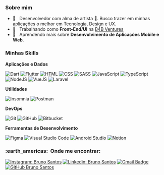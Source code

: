 
<h3> Sobre mim </h3>

- 🤔 &nbsp; Desenvolvedor com alma de artista 🎨. Busco trazer em minhas aplicações o melhor em Tecnologia, Design e UX.
- 💼 &nbsp; Trabalhando como **Front-End/UI** na <a href="https://www.b4b.ventures/">B4B Ventures</a>
- 🌱 &nbsp; Aprendendo mais sobre **Desenvolvimento de Aplicações Mobile e Web**.

<h3> Minhas Skills </h3>

**Aplicações e Dados**
  
  ![Dart](https://img.shields.io/badge/-Dart-333333?style=flat&logo=Dart&logoColor=0175C2)
  ![Flutter](https://img.shields.io/badge/-Flutter-333333?style=flat&logo=Flutter&logoColor=45D1FD)
  ![HTML](https://img.shields.io/badge/-HTML-333333?style=flat&logo=HTML5&logoColor=E34F26)
  ![CSS](https://img.shields.io/badge/-CSS-333333?style=flat&logo=CSS3&logoColor=1572B6)
  ![SASS](https://img.shields.io/badge/-SASS-333333?style=flat&logo=SASS&logoColor=CC6699)
  ![JavaScript](https://img.shields.io/badge/-JavaScript-333333?style=flat&logo=Javascript&logoColor=F7DF1E)
  ![TypeScript](https://img.shields.io/badge/-TypeScript-333333?style=flat&logo=Typescript&logoColor=3178C6)
  ![NodeJS](https://img.shields.io/badge/-NodeJS-333333?style=flat&logo=Node.Js&logoColor=339933)
  ![VueJS](https://img.shields.io/badge/-VueJS-333333?style=flat&logo=Vue.Js&logoColor=4FC08D)
  ![Laravel](https://img.shields.io/badge/-Laravel-333333?style=flat&logo=Laravel&logoColor=FF2D20)

**Utilidades**

  ![Insomnia](https://img.shields.io/badge/-Insomnia-333333?style=flat&logo=Insomnia&logoColor=5849BE)
  ![Postman](https://img.shields.io/badge/-Postman-333333?style=flat&logo=Postman&logoColor=FF6C37)

**DevOps**

  ![Git](https://img.shields.io/badge/-Git-333333?style=flat&logo=git&logoColor=F05032)
  ![GitHub](https://img.shields.io/badge/-GitHub-333333?style=flat&logo=github&logoColor=FFFFFF)
  ![Bitbucket](https://img.shields.io/badge/-Bitbucket-333333?style=flat&logo=bitbucket&logoColor=0052CC)

**Ferramentas de Desenvolvimento**

  ![Figma](https://img.shields.io/badge/-Figma-333333?style=flat&logo=Figma&logoColor=F24E1E)
  ![Visual Studio Code](https://img.shields.io/badge/-Visual%20Studio%20Code-333333?style=flat&logo=visual-studio-code&logoColor=007ACC)
  ![Android Studio](https://img.shields.io/badge/-Android%20Studio-333333?style=flat&logo=android-studio&logoColor=3DDC84)
  ![Notion](https://img.shields.io/badge/-Notion-333333?style=flat&logo=Notion&logoColor=FFFFFF)

<h3> :earth_americas: &nbsp;Onde me encontrar: </h3> 

[![Instagram: Bruno Santos](https://img.shields.io/badge/-Bruno%20Santos-E4405F?style=flat&logo=Instagram&logoColor=FFFFFF&link=https://www.instagram.com/santos._.bruno/)](https://www.instagram.com/santos._.bruno/)
[![Linkedin: Bruno Santos](https://img.shields.io/badge/-Bruno%20Santos-0A66C2?style=flat&logo=Linkedin&logoColor=FFFFFF&link=https://www.linkedin.com/in/bruno-santos-917558ba/)](https://www.linkedin.com/in/bruno-santos-917558ba/)
[![Gmail Badge](https://img.shields.io/badge/-bruno.dos1997@gmail.com-EA4335?style=flat&logo=Gmail&logoColor=FFFFFF&link=mailto:bruno.dos1997@gmail.com)](mailto:bruno.dos1997@gmail.com)
[![GitHub Bruno Santos]( https://img.shields.io/github/followers/brsHUnterX?label=follow&style=social)](https://github.com/brsHunterX)
